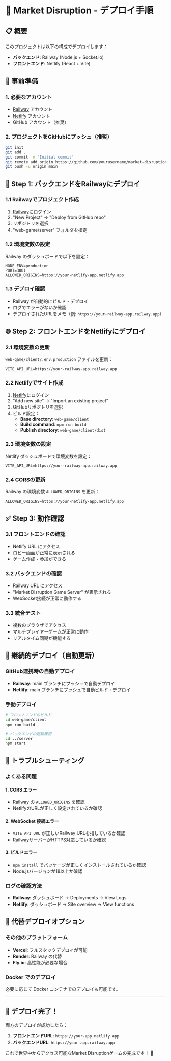 # 🚀 Market Disruption - デプロイ手順

## 📋 概要
このプロジェクトは以下の構成でデプロイします：
- **バックエンド**: Railway (Node.js + Socket.io)
- **フロントエンド**: Netlify (React + Vite)

## 🔧 事前準備

### 1. 必要なアカウント
- [Railway](https://railway.app/) アカウント
- [Netlify](https://netlify.com/) アカウント
- GitHub アカウント（推奨）

### 2. プロジェクトをGitHubにプッシュ（推奨）
```bash
git init
git add .
git commit -m "Initial commit"
git remote add origin https://github.com/yourusername/market-disruption.git
git push -u origin main
```

## 🚂 Step 1: バックエンドをRailwayにデプロイ

### 1.1 Railwayでプロジェクト作成
1. [Railway](https://railway.app/)にログイン
2. "New Project" → "Deploy from GitHub repo"
3. リポジトリを選択
4. "web-game/server" フォルダを指定

### 1.2 環境変数の設定
Railway のダッシュボードで以下を設定：
```
NODE_ENV=production
PORT=3001
ALLOWED_ORIGINS=https://your-netlify-app.netlify.app
```

### 1.3 デプロイ確認
- Railway が自動的にビルド・デプロイ
- ログでエラーがないか確認
- デプロイされたURLをメモ（例: `https://your-railway-app.railway.app`）

## 🌐 Step 2: フロントエンドをNetlifyにデプロイ

### 2.1 環境変数の更新
`web-game/client/.env.production` ファイルを更新：
```
VITE_API_URL=https://your-railway-app.railway.app
```

### 2.2 Netlifyでサイト作成
1. [Netlify](https://netlify.com/)にログイン
2. "Add new site" → "Import an existing project"
3. GitHubリポジトリを選択
4. ビルド設定：
   - **Base directory**: `web-game/client`
   - **Build command**: `npm run build`
   - **Publish directory**: `web-game/client/dist`

### 2.3 環境変数の設定
Netlify ダッシュボードで環境変数を設定：
```
VITE_API_URL=https://your-railway-app.railway.app
```

### 2.4 CORSの更新
Railway の環境変数 `ALLOWED_ORIGINS` を更新：
```
ALLOWED_ORIGINS=https://your-netlify-app.netlify.app
```

## ✅ Step 3: 動作確認

### 3.1 フロントエンドの確認
- Netlify URL にアクセス
- ロビー画面が正常に表示される
- ゲーム作成・参加ができる

### 3.2 バックエンドの確認
- Railway URL にアクセス
- "Market Disruption Game Server" が表示される
- WebSocket接続が正常に動作する

### 3.3 統合テスト
- 複数のブラウザでアクセス
- マルチプレイヤーゲームが正常に動作
- リアルタイム同期が機能する

## 🔄 継続的デプロイ（自動更新）

### GitHub連携時の自動デプロイ
- **Railway**: main ブランチにプッシュで自動デプロイ
- **Netlify**: main ブランチにプッシュで自動ビルド・デプロイ

### 手動デプロイ
```bash
# フロントエンドのビルド
cd web-game/client
npm run build

# バックエンドの起動確認
cd ../server
npm start
```

## 🐛 トラブルシューティング

### よくある問題

#### 1. CORS エラー
- Railway の `ALLOWED_ORIGINS` を確認
- NetlifyのURLが正しく設定されているか確認

#### 2. WebSocket 接続エラー
- `VITE_API_URL` が正しいRailway URLを指しているか確認
- RailwayサーバーがHTTPS対応しているか確認

#### 3. ビルドエラー
- `npm install` でパッケージが正しくインストールされているか確認
- Node.jsバージョンが18以上か確認

### ログの確認方法
- **Railway**: ダッシュボード → Deployments → View Logs
- **Netlify**: ダッシュボード → Site overview → View functions

## 📱 代替デプロイオプション

### その他のプラットフォーム
- **Vercel**: フルスタックデプロイが可能
- **Render**: Railway の代替
- **Fly.io**: 高性能が必要な場合

### Docker でのデプロイ
必要に応じて Docker コンテナでのデプロイも可能です。

---

## 🎯 デプロイ完了！

両方のデプロイが成功したら：
1. **フロントエンドURL**: `https://your-app.netlify.app`
2. **バックエンドURL**: `https://your-app.railway.app`

これで世界中からアクセス可能なMarket Disruptionゲームの完成です！ 🎉